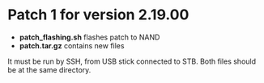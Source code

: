 # Patch 1 for version 2.19.00
* **patch_flashing.sh** flashes patch to NAND
* **patch.tar.gz** contains new files

It must be run by SSH, from USB stick connected to STB. Both files should be at the same directory.
